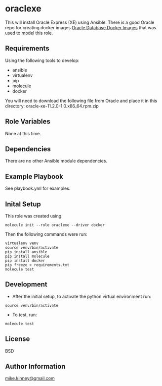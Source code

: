 oraclexe
========

This will install Oracle Express (XE) using Ansible. There is a good Oracle repo for creating docker images [Oracle Database Docker Images](https://github.com/oracle/docker-images/tree/master/OracleDatabase/dockerfiles) that was used to model this role.

Requirements
------------

Using the following tools to develop:

- ansible
- virtualenv
- pip
- molecule
- docker

You will need to download the following file from Oracle and place it in this directory: oracle-xe-11.2.0-1.0.x86_64.rpm.zip


Role Variables
--------------

None at this time.


Dependencies
------------

There are no other Ansible module dependencies.


Example Playbook
----------------

See playbook.yml for examples.


Inital Setup
------------

This role was created using:

   ```molecule init --role oraclexe --driver docker```

Then the following commands were run:

    virtualenv venv
    source venv/bin/activate
    pip install ansible
    pip install molecule
    pip install docker
    pip freeze > requirements.txt
    molecule test


Development
-----------

* After the initial setup, to activate the python virtual environment run:

```source venv/bin/activate``` 



* To test, run:
 
 ```molecule test``` 
 


License
-------

BSD

Author Information
------------------

mike.kinney@gmail.com
